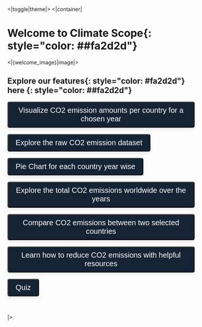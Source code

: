 <|toggle|theme|>
<|container|



# Welcome to **Climate Scope**{: style="color: ##fa2d2d"}

<|{welcome_image}|image|> 

## Explore our **features**{: style="color: #fa2d2d"} here {: style="color: ##fa2d2d"}

<div>
   <a href="/bar_chart" style="text-decoration: none; color: inherit;">
      <button style="padding: 10px 20px; font-size: 20px; color: white; border-radius: 5px; background-color: #152335; box-shadow: 0 4px 8px rgba(0,0,0,0.1); border: 2px solid lime-green" class="hover-effect">Visualize CO2 emission amounts per country for a chosen year</button>
   </a>
   </div>
   <br /> 

<div>
   <a href="/dataset" style="text-decoration: none; color: inherit;">
      <button style="padding: 10px 20px; font-size: 20px; color: white; border-radius: 5px; background-color: #152335; box-shadow: 0 4px 8px rgba(0,0,0,0.1); border: 2px solid lime-green" class="hover-effect">Explore the raw CO2 emission dataset</button>
   </a>
   </div>
   <br /> 

<div>
   <a href="/pie_chart" style="text-decoration: none; color: inherit;">
      <button style="padding: 10px 20px; font-size: 20px; color: white; border-radius: 5px; background-color: #152335; box-shadow: 0 4px 8px rgba(0,0,0,0.1); border: 2px solid lime-green" class="hover-effect">Pie Chart for each country year wise</button>
   </a>
   </div>
   <br /> 
<div>
   <a href="/worldwide_emissions" style="text-decoration: none; color: inherit;">
      <button style="padding: 10px 20px; font-size: 20px; color: white; border-radius: 5px; background-color: #152335; box-shadow: 0 4px 8px rgba(0,0,0,0.1); border: 2px solid lime-green" class="hover-effect">Explore the total CO2 emissions worldwide over the years</button>
   </a>
   </div>
   <br /> 

<div>
   <a href="/compare_countries" style="text-decoration: none; color: inherit;">
      <button style="padding: 10px 20px; font-size: 20px; color: white; border-radius: 5px; background-color: #152335; box-shadow: 0 4px 8px rgba(0,0,0,0.1); border: 2px solid lime-green" class="hover-effect">Compare CO2 emissions between two selected countries</button>
   </a>
   </div>
   <br /> 

<div>
   <a href="/reduce_emissions" style="text-decoration: none; color: inherit;">
      <button style="padding: 10px 20px; font-size: 20px; color: white; border-radius: 5px; background-color: #152335; box-shadow: 0 4px 8px rgba(0,0,0,0.1); border: 2px solid lime-green" class="hover-effect">Learn how to reduce CO2 emissions with helpful resources</button>
   </a>
   </div>
   <br /> 


<div>
   <a href="/carbon_footprint" style="text-decoration: none; color: inherit;">
      <button style="padding: 10px 20px; font-size: 20px; color: white; border-radius: 5px; background-color: #152335; box-shadow: 0 4px 8px rgba(0,0,0,0.1); border: 2px solid lime-green" class="hover-effect">Quiz</button>
   </a>
   </div>
   <br /> <br />


|>
